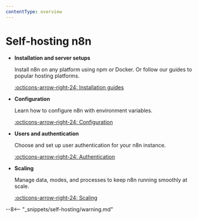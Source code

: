 ```yaml
---
contentType: overview
---
```


# Self-hosting n8n


<div class="grid-cards-vertical cards" markdown>

- __Installation and server setups__

	Install n8n on any platform using npm or Docker. Or follow our guides to popular hosting platforms.

	[:octicons-arrow-right-24: Installation guides](/hosting/installation/)

- __Configuration__

	Learn how to configure n8n with environment variables.

	[:octicons-arrow-right-24: Configuration](/hosting/environment-variables/)

- __Users and authentication__

	Choose and set up user authentication for your n8n instance.

	[:octicons-arrow-right-24: Authentication](/hosting/authentication/)

- __Scaling__

	Manage data, modes, and processes to keep n8n running smoothly at scale.

	[:octicons-arrow-right-24: Scaling](/hosting/scaling/)

</div>

--8<-- "_snippets/self-hosting/warning.md"
